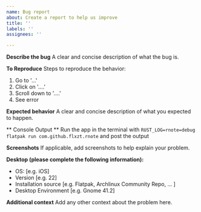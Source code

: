 ```yaml
---
name: Bug report
about: Create a report to help us improve
title: ''
labels: ''
assignees: ''

---
```


**Describe the bug**
A clear and concise description of what the bug is.

**To Reproduce**
Steps to reproduce the behavior:
1. Go to '...'
2. Click on '....'
3. Scroll down to '....'
4. See error

**Expected behavior**
A clear and concise description of what you expected to happen.

** Console Output **
Run the app in the terminal with `RUST_LOG=rnote=debug flatpak run com.github.flxzt.rnote` and post the output

**Screenshots**
If applicable, add screenshots to help explain your problem.

**Desktop (please complete the following information):**
 - OS: [e.g. iOS]
 - Version [e.g. 22]
 - Installation source [e.g. Flatpak, Archlinux Community Repo, ... ]
 - Desktop Environment [e.g. Gnome 41.2]

**Additional context**
Add any other context about the problem here.
